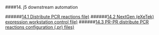 ####14. j5 downstream automation

######[14.1 Distribute PCR reactions file)](chp14_1.html)
######[14.2 NextGen (eXeTek) expression workstation control file)](chp14_2.html)
######[14.3 PR-PR distribute PCR reactions configuration (.pr) files)](chp14_3.html)
